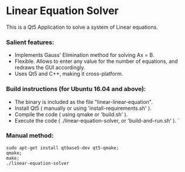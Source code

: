 # Linear Equation Solver

This is a Qt5 Application to solve a system of Linear equations.

### Salient features:
* Implements Gauss' Elimination method for solving Ax = B.
* Flexible. Allows to enter any value for the number of equations, and redraws the GUI accordingly.
* Uses Qt5 and C++, making it cross-platform.

### Build instructions (for Ubuntu 16.04 and above):
* The binary is included as the file "linear-linear-equation".
* Install Qt5 ( manually or using 'install-requirements.sh' ).
* Compile the code ( using qmake or 'build.sh' ).
* Execute the code ( ./linear-equation-solver, or 'build-and-run.sh' ).
`
### Manual method:
```
sudo apt-get install qtbase5-dev qt5-qmake;
qmake;
make;
./linear-equation-solver
```

